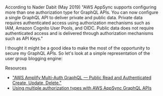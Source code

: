 

According to Nader Dabit (May 2019) "AWS AppSync supports configuring more than one authorization type for GraphQL APIs. You can now configure a single GraphQL API to deliver private and public data. Private data requires authenticated access using authorization mechanisms such as IAM, Amazon Cognito User Pools, and OIDC. Public data does not require authenticated access and is delivered through authorization mechanisms such as API Keys."

I thought it might be a good idea to make the most of the opportunity to secure my GraphQL APIs. So let's look at a simple representation of the user group blogging engine:





Resources

- ["AWS Amplify Multi-Auth GraphQL — Public Read and Authenticated Create, Update, Delete."](https://medium.com/@fullstackpho/aws-amplify-multi-auth-graphql-public-read-and-authenticated-create-update-delete-1bf5443b0ad1)
- [Using multiple authorization types with AWS AppSync GraphQL APIs](https://aws.amazon.com/blogs/mobile/using-multiple-authorization-types-with-aws-appsync-graphql-apis/)